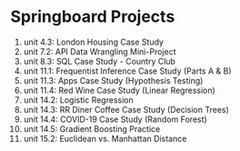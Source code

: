 # Springboard Projects
01. unit 4.3: London Housing Case Study
02. unit 7.2: API Data Wrangling Mini-Project
03. unit 8.3: SQL Case Study - Country Club
04. unit 11.1: Frequentist Inference Case Study (Parts A & B)
05. unit 11.3: Apps Case Study (Hypothesis Testing)
06. unit 11.4: Red Wine Case Study (Linear Regression)
07. unit 14.2: Logistic Regression
08. unit 14.3: RR Diner Coffee Case Study (Decision Trees)
09. unit 14.4: COVID-19 Case Study (Random Forest)
10. unit 14.5: Gradient Boosting Practice
11. unit 15.2: Euclidean vs. Manhattan Distance